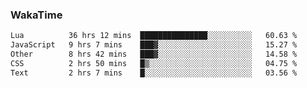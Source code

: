 ### WakaTime

<!--START_SECTION:waka-->

```txt
Lua          36 hrs 12 mins  ███████████████░░░░░░░░░░   60.63 %
JavaScript   9 hrs 7 mins    ███▓░░░░░░░░░░░░░░░░░░░░░   15.27 %
Other        8 hrs 42 mins   ███▓░░░░░░░░░░░░░░░░░░░░░   14.58 %
CSS          2 hrs 50 mins   █▒░░░░░░░░░░░░░░░░░░░░░░░   04.75 %
Text         2 hrs 7 mins    █░░░░░░░░░░░░░░░░░░░░░░░░   03.56 %
```

<!--END_SECTION:waka-->
